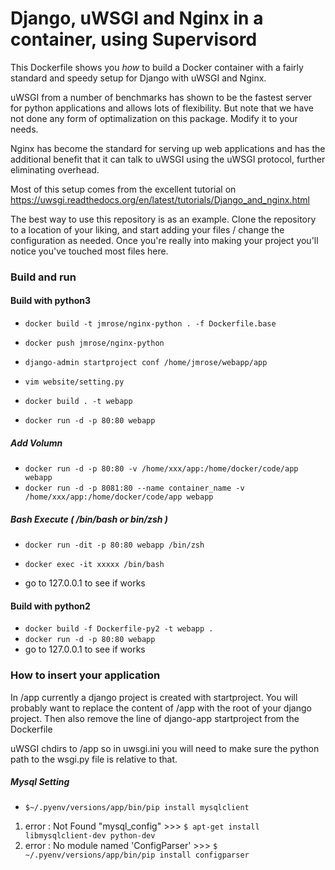 # Django, uWSGI and Nginx in a container, using Supervisord

This Dockerfile shows you *how* to build a Docker container with a fairly standard
and speedy setup for Django with uWSGI and Nginx.

uWSGI from a number of benchmarks has shown to be the fastest server 
for python applications and allows lots of flexibility. But note that we have
not done any form of optimalization on this package. Modify it to your needs.

Nginx has become the standard for serving up web applications and has the 
additional benefit that it can talk to uWSGI using the uWSGI protocol, further
eliminating overhead. 

Most of this setup comes from the excellent tutorial on 
https://uwsgi.readthedocs.org/en/latest/tutorials/Django_and_nginx.html

The best way to use this repository is as an example. Clone the repository to 
a location of your liking, and start adding your files / change the configuration 
as needed. Once you're really into making your project you'll notice you've 
touched most files here.

### Build and run
#### Build with python3
* `docker build -t jmrose/nginx-python . -f Dockerfile.base`
* `docker push jmrose/nginx-python`
* `django-admin startproject conf /home/jmrose/webapp/app`
* `vim website/setting.py`

* `docker build . -t webapp`
* `docker run -d -p 80:80 webapp`

##### Add Volumn 
* `docker run -d -p 80:80 -v /home/xxx/app:/home/docker/code/app webapp`
* `docker run -d -p 8081:80 --name container_name -v /home/xxx/app:/home/docker/code/app webapp`

##### Bash Execute ( /bin/bash or bin/zsh )
* `docker run -dit -p 80:80 webapp /bin/zsh`

* `docker exec -it xxxxx /bin/bash`

* go to 127.0.0.1 to see if works

#### Build with python2
* `docker build -f Dockerfile-py2 -t webapp .`
* `docker run -d -p 80:80 webapp`
* go to 127.0.0.1 to see if works

### How to insert your application

In /app currently a django project is created with startproject. You will
probably want to replace the content of /app with the root of your django
project. Then also remove the line of django-app startproject from the 
Dockerfile

uWSGI chdirs to /app so in uwsgi.ini you will need to make sure the python path
to the wsgi.py file is relative to that.



##### Mysql Setting
* `$~/.pyenv/versions/app/bin/pip install mysqlclient`
1. error : Not Found "mysql_config" >>> 
  `$ apt-get install libmysqlclient-dev python-dev`
2. error : No module named 'ConfigParser' >>>
  `$ ~/.pyenv/versions/app/bin/pip install configparser`



